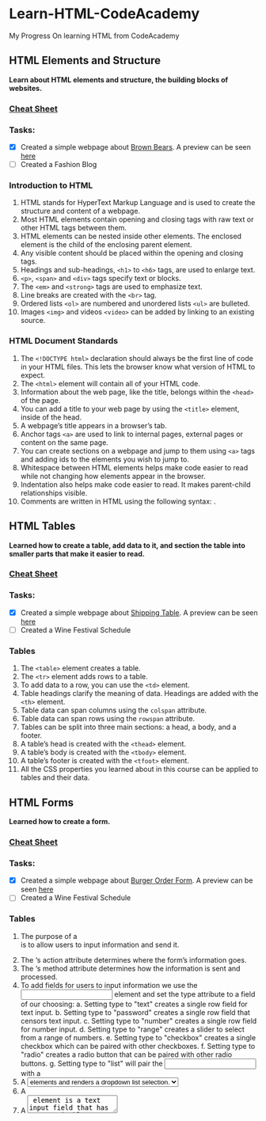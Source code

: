 # ****Learn-HTML-CodeAcademy****
My Progress On learning HTML from CodeAcademy


## HTML Elements and Structure
__Learn about HTML elements and structure, the building blocks of websites.__

  ### [Cheat Sheet](https://www.codecademy.com/learn/learn-html/modules/learn-html-elements/cheatsheet)
  
  ### Tasks:
  - [x] Created a simple webpage about [Brown Bears](https://github.com/kai-ion/Learn-HTML-CodeAcademy/tree/master/Brown%20Bears). 
  A preview can be seen [here](https://htmlpreview.github.io/?https://github.com/kai-ion/Learn-HTML-CodeAcademy/blob/master/Brown%20Bears/index.html)
  - [ ] Created a Fashion Blog

  ### Introduction to HTML
  1.	HTML stands for HyperText Markup Language and is used to create the structure and content of a webpage.
  2.	Most HTML elements contain opening and closing tags with raw text or other HTML tags between them.
  3.	HTML elements can be nested inside other elements. The enclosed element is the child of the enclosing parent element.
  4.	Any visible content should be placed within the opening and closing <body> tags.
  5.	Headings and sub-headings, ``<h1>`` to ``<h6>`` tags, are used to enlarge text.
  6.	``<p>``, ``<span>`` and ``<div>`` tags specify text or blocks.
  7.	The ``<em>`` and ``<strong>`` tags are used to emphasize text.
  8.	Line breaks are created with the ``<br>`` tag.
  9.	Ordered lists ``<ol>`` are numbered and unordered lists ``<ul>`` are bulleted.
  10.	Images ``<img>`` and videos ``<video>`` can be added by linking to an existing source.
  
  ### HTML Document Standards
  1.	The ``<!DOCTYPE html>`` declaration should always be the first line of code in your HTML files. This lets the browser know what version of HTML to expect.
  2.	The ``<html>`` element will contain all of your HTML code.
  3.	Information about the web page, like the title, belongs within the ``<head>`` of the page.
  4.	You can add a title to your web page by using the ``<title>`` element, inside of the head.
  5.	A webpage’s title appears in a browser’s tab.
  6.	Anchor tags ``<a>`` are used to link to internal pages, external pages or content on the same page.
  7.	You can create sections on a webpage and jump to them using ``<a>`` tags and adding ids to the elements you wish to jump to.
  8.	Whitespace between HTML elements helps make code easier to read while not changing how elements appear in the browser.
  9.	Indentation also helps make code easier to read. It makes parent-child relationships visible.
  10.	Comments are written in HTML using the following syntax: <!-- comment -->.
 
  
  
## HTML Tables
__Learned how to create a table, add data to it, and section the table into smaller parts that make it easier to read.__

  ### [Cheat Sheet](https://www.codecademy.com/learn/learn-html/modules/learn-html-tables/cheatsheet)
  
  ### Tasks:
  - [x] Created a simple webpage about [Shipping Table](https://github.com/kai-ion/Learn-HTML-CodeAcademy/tree/master/Shipping%20Table). 
  A preview can be seen [here](https://github.com/kai-ion/Learn-HTML-CodeAcademy/blob/master/Shipping%20Table/index.html)
  - [ ] Created a Wine Festival Schedule

  ### Tables
  1.	The ``<table>`` element creates a table.
  2.	The ``<tr>`` element adds rows to a table.
  3.	To add data to a row, you can use the ``<td>`` element.
  4.	Table headings clarify the meaning of data. Headings are added with the ``<th>`` element.
  5.	Table data can span columns using the ``colspan`` attribute.
  6.	Table data can span rows using the ``rowspan`` attribute.
  7.	Tables can be split into three main sections: a head, a body, and a footer.
  8.	A table’s head is created with the ``<thead>`` element.
  9.	A table’s body is created with the ``<tbody>`` element.
  10.	A table’s footer is created with the ``<tfoot>`` element.
  11.	All the CSS properties you learned about in this course can be applied to tables and their data.

  

## HTML Forms
__Learned how to create a form.__

  ### [Cheat Sheet](https://www.codecademy.com/learn/learn-html/modules/learn-html-forms/cheatsheet)
  
  ### Tasks:
  - [x] Created a simple webpage about [Burger Order Form](https://github.com/kai-ion/Learn-HTML-CodeAcademy/tree/master/Burger%20Order%20Form). 
  A preview can be seen [here](https://github.com/kai-ion/Learn-HTML-CodeAcademy/blob/master/Burger%20Order%20Form/index.html)
  - [ ] Created a Wine Festival Schedule

  ### Tables
  1.	The purpose of a <form> is to allow users to input information and send it.
  2.	The <form>‘s action attribute determines where the form’s information goes.
  3.	The <form>‘s method attribute determines how the information is sent and processed.
  4.	To add fields for users to input information we use the <input> element and set the type attribute to a field of our choosing:
  a.	Setting type to "text" creates a single row field for text input.
  b.	Setting type to "password" creates a single row field that censors text input.
  c.	Setting type to "number" creates a single row field for number input.
  d.	Setting type to "range" creates a slider to select from a range of numbers.
  e.	Setting type to "checkbox" creates a single checkbox which can be paired with other checkboxes.
  f.	Setting type to "radio" creates a radio button that can be paired with other radio buttons.
  g.	Setting type to "list" will pair the <input> with a <datalist> element if the id of both are the same.
  h.	Setting type to "submit" creates a submit button.
  5.	A <select> element is populated with <option> elements and renders a dropdown list selection.
  6.	A <datalist> element is populated with <option> elements and works with an <input> to search through choices.
  7.	A <textarea> element is a text input field that has a customizable area.
  8.	When a <form> is submitted, the name of the fields that accept input and the value of those fields are sent as name=value pairs.



